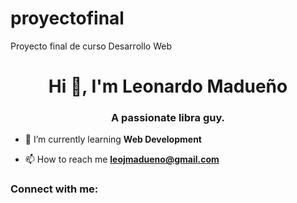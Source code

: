 # proyectofinal
Proyecto final de curso Desarrollo Web 
<h1 align="center">Hi 👋, I'm Leonardo Madueño</h1>
<h3 align="center">A passionate libra guy.</h3>

- 🌱 I’m currently learning **Web Development**

- 📫 How to reach me **leojmadueno@gmail.com**

<h3 align="left">Connect with me:</h3>
<p align="left">
</p>
